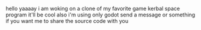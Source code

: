 hello
yaaaay
i am woking on a clone of my favorite game
kerbal space program
it'll be cool 
also i'm using only godot
send a message or something if you want me to share the source code with you

